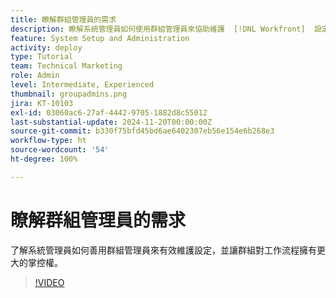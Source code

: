 ```yaml
---
title: 瞭解群組管理員的需求
description: 瞭解系統管理員如何使用群組管理員來協助維護  [!DNL Workfront]  設定，同時讓群組對其工作擁有更大的控制。
feature: System Setup and Administration
activity: deploy
type: Tutorial
team: Technical Marketing
role: Admin
level: Intermediate, Experienced
thumbnail: groupadmins.png
jira: KT-10103
exl-id: 03060ac6-27af-4442-9705-1882d8c55012
last-substantial-update: 2024-11-20T00:00:00Z
source-git-commit: b330f75bfd45bd6ae6402307eb56e154e6b268e3
workflow-type: ht
source-wordcount: '54'
ht-degree: 100%

---
```


# 瞭解群組管理員的需求

了解系統管理員如何善用群組管理員來有效維護設定，並讓群組對工作流程擁有更大的掌控權。

>[!VIDEO](https://video.tv.adobe.com/v/3439334/?quality=12&learn=on&enablevpops&captions=chi_hant)


